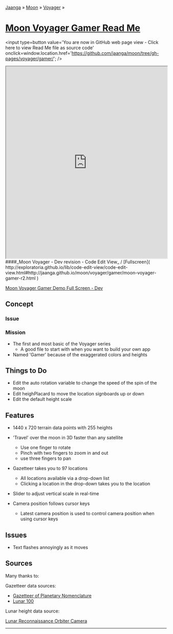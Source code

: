 [Jaanga]( http://jaanga.github.io/ ) &raquo; [Moon]( http://jaanga.github.io/moon/ ) &raquo; [Voyager]( http://jaanga.github.io/moon/voyager/ ) &raquo;

[Moon Voyager Gamer Read Me]( index.html )
===

<span style=display:none; >[You are now in GitHub source code view - click here to view Read Me file as a web page]( http://jaanga.github.io/moon/voyager/gamer/index.html "View file as a web page." ) </span>
<input type=button value='You are now in GitHub web page view - Click here to view Read Me file as source code' onclick=window.location.href='https://github.com/jaanga/moon/tree/gh-pages/voyager/gamer/'; />


<iframe src="http://exploratoria.github.io/lib/code-edit-view/code-edit-view.html#http://jaanga.github.io/moon/voyager/gamer/moon-voyager-gamer-r2.html" width=100% height=600px ></iframe>  
####_Moon Voyager - Dev revision - Code Edit View_ /  [Fullscreen]( http://exploratoria.github.io/lib/code-edit-view/code-edit-view.html#http://jaanga.github.io/moon/voyager/gamer/moon-voyager-gamer-r2.html )


[Moon Voyager Gamer Demo Full Screen - Dev]( http://jaanga.github.io/moon/voyager/gamer/dev/ )


## Concept

### Issue


### Mission

* The first and most basic of the Voyager series
	* A good file to start with when you want to build your own app
* Named 'Gamer' because of the exaggerated colors and heights


## Things to Do

* Edit the auto rotation variable to change the speed of the spin of the moon
* Edit heighPlacard to move the location signboards up or down
* Edit the default height scale


## Features

* 1440 x 720 terrain data points with 255 heights
* 'Travel' over the moon in 3D faster than any satellite
	* Use one finger to rotate
	* Pinch with two fingers to zoom in and out
	* use three fingers to pan
* Gazetteer takes you to 97 locations
	* All locations available via a drop-down list
	* Clicking a location in the drop-down takes you to the location

* Slider to adjust vertical scale in real-time
* Camera position follows cursor keys
	* Latest camera position is used to control camera position when using cursor keys 


## Issues

* Text flashes annoyingly as it moves
 
## Sources

Many thanks to:

Gazetteer data sources:

* [Gazetteer of Planetary Nomenclature]( http://planetarynames.wr.usgs.gov/Page/MOON/target )
* [Lunar 100]( http://the-moon.wikispaces.com/Lunar+100 )

Lunar height data source:

[Lunar Reconnaissance Orbiter Camera]( http://wms.lroc.asu.edu/lroc/view_rdr/WAC_GLD100 )


<hr>




